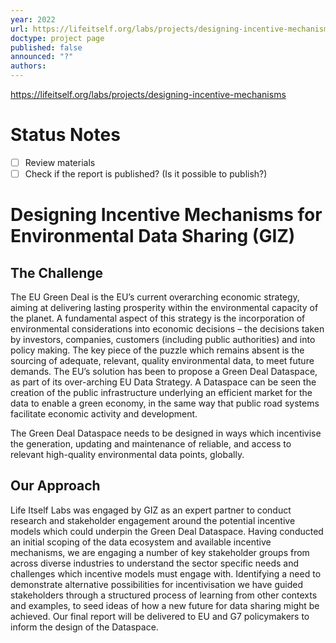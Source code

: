 ```yaml
---
year: 2022
url: https://lifeitself.org/labs/projects/designing-incentive-mechanisms
doctype: project page
published: false
announced: "?"
authors:
---
```


https://lifeitself.org/labs/projects/designing-incentive-mechanisms

# Status Notes

- [ ] Review materials
- [ ] Check if the report is published? (Is it possible to publish?)

# Designing Incentive Mechanisms for Environmental Data Sharing (GIZ)
## The Challenge

The EU Green Deal is the EU’s current overarching economic strategy, aiming at delivering lasting prosperity within the environmental capacity of the planet. A fundamental aspect of this strategy is the incorporation of environmental considerations into economic decisions – the decisions taken by investors, companies, customers (including public authorities) and into policy making. The key piece of the puzzle which remains absent is the sourcing of adequate, relevant, quality environmental data, to meet future demands. The EU’s solution has been to propose a Green Deal Dataspace, as part of its over-arching EU Data Strategy. A Dataspace can be seen the creation of the public infrastructure underlying an efficient market for the data to enable a green economy, in the same way that public road systems facilitate economic activity and development.

The Green Deal Dataspace needs to be designed in ways which incentivise the generation, updating and maintenance of reliable, and access to relevant high-quality environmental data points, globally.

## Our Approach

Life Itself Labs was engaged by GIZ as an expert partner to conduct research and stakeholder engagement around the potential incentive models which could underpin the Green Deal Dataspace. Having conducted an initial scoping of the data ecosystem and available incentive mechanisms, we are engaging a number of key stakeholder groups from across diverse industries to understand the sector specific needs and challenges which incentive models must engage with. Identifying a need to demonstrate alternative possibilities for incentivisation we have guided stakeholders through a structured process of learning from other contexts and examples, to seed ideas of how a new future for data sharing might be achieved. Our final report will be delivered to EU and G7 policymakers to inform the design of the Dataspace.